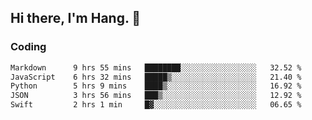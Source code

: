 ## Hi there, I'm Hang. 👋

### Coding

<!--START_SECTION:waka-->

```txt
Markdown      9 hrs 55 mins   ████████░░░░░░░░░░░░░░░░░   32.52 %
JavaScript    6 hrs 32 mins   █████▒░░░░░░░░░░░░░░░░░░░   21.40 %
Python        5 hrs 9 mins    ████▒░░░░░░░░░░░░░░░░░░░░   16.92 %
JSON          3 hrs 56 mins   ███▒░░░░░░░░░░░░░░░░░░░░░   12.92 %
Swift         2 hrs 1 min     █▓░░░░░░░░░░░░░░░░░░░░░░░   06.65 %
```

<!--END_SECTION:waka-->
